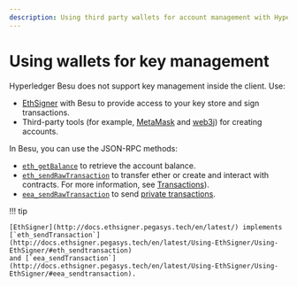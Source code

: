 ```yaml
---
description: Using third party wallets for account management with Hyperledger Besu
---
```


# Using wallets for key management

Hyperledger Besu does not support key management inside the client. Use:

* [EthSigner](http://docs.ethsigner.pegasys.tech/en/latest/) with Besu to provide access to your
  key store and sign transactions.
* Third-party tools (for example, [MetaMask](https://metamask.io/) and [web3j](https://web3j.io/))
  for creating accounts.

In Besu, you can use the JSON-RPC methods:

* [`eth_getBalance`](../../Reference/API-Methods.md#eth_getbalance) to retrieve the account balance.
* [`eth_sendRawTransaction`](../../Reference/API-Methods.md#eth_sendrawtransaction) to transfer
  ether or create and interact with contracts. For more information, see
  [Transactions](Transactions.md#transactions)).
* [`eea_sendRawTransaction`](../../Reference/API-Methods.md#eea_sendrawtransaction) to send
  [private transactions](Creating-Sending-Private-Transactions.md).

!!! tip

    [EthSigner](http://docs.ethsigner.pegasys.tech/en/latest/) implements
    [`eth_sendTransaction`](http://docs.ethsigner.pegasys.tech/en/latest/Using-EthSigner/Using-EthSigner/#eth_sendtransaction)
    and [`eea_sendTransaction`](http://docs.ethsigner.pegasys.tech/en/latest/Using-EthSigner/Using-EthSigner/#eea_sendtransaction).

